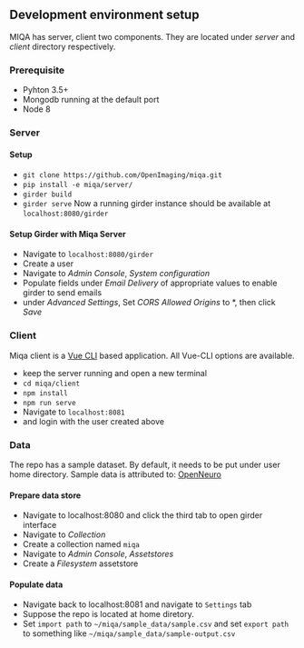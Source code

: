 ## Development environment setup

MIQA has server, client two components. They are located under *server* and *client* directory respectively.

### Prerequisite
* Pyhton 3.5+
* Mongodb running at the default port
* Node 8

### Server

#### Setup
* `git clone https://github.com/OpenImaging/miqa.git`
* `pip install -e miqa/server/`
* `girder build`
* `girder serve`
Now a running girder instance should be available at `localhost:8080/girder`

#### Setup Girder with Miqa Server
* Navigate to `localhost:8080/girder`
* Create a user
* Navigate to *Admin Console*, *System configuration*
* Populate fields under *Email Delivery* of appropriate values to enable girder to send emails
* under *Advanced Settings*, Set *CORS Allowed Origins* to *, then click *Save*

### Client
Miqa client is a [Vue CLI](https://cli.vuejs.org/) based application. All Vue-CLI options are available. 

* keep the server running and open a new terminal
* `cd miqa/client`
* `npm install`
* `npm run serve`
* Navigate to `localhost:8081`
* and login with the user created above

### Data
The repo has a sample dataset. By default, it needs to be put under user home directory.
Sample data is attributed to: [OpenNeuro](https://openneuro.org/datasets/ds000002/versions/00002)

#### Prepare data store
* Navigate to localhost:8080 and click the third tab to open girder interface
* Navigate to *Collection*
* Create a collection named `miqa`
* Navigate to *Admin Console*, *Assetstores*
* Create a *Filesystem* assetstore

#### Populate data
* Navigate back to localhost:8081 and navigate to `Settings` tab
* Suppose the repo is located at home diretory. 
* Set `import path` to `~/miqa/sample_data/sample.csv` and set `export path` to something like `~/miqa/sample_data/sample-output.csv`
